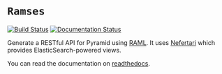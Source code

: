 # `Ramses`
[![Build Status](https://travis-ci.org/brandicted/ramses.svg?branch=master)](https://travis-ci.org/brandicted/ramses)
[![Documentation Status](https://readthedocs.org/projects/ramses/badge/?version=latest)](http://ramses.readthedocs.org)

Generate a RESTful API for Pyramid using [RAML](http://raml.org). It uses [Nefertari](https://github.com/brandicted/nefertari) which provides ElasticSearch-powered views.

You can read the documentation on [readthedocs](https://ramses.readthedocs.org/en/latest/).
